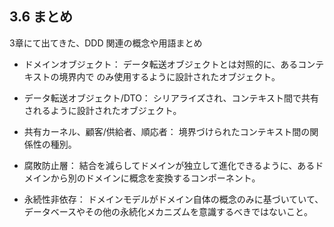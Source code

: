 ## 3.6 まとめ

3章にて出てきた、DDD 関連の概念や用語まとめ

- ドメインオブジェクト：
データ転送オブジェクトとは対照的に、あるコンテキストの境界内で
のみ使用するように設計されたオブジェクト。

- データ転送オブジェクト/DTO：
シリアライズされ、コンテキスト間で共有されるように設計されたオブジェクト。

- 共有カーネル、顧客/供給者、順応者：
境界づけられたコンテキスト間の関係性の種別。

- 腐敗防止層：
結合を減らしてドメインが独立して進化できるように、あるドメインから別のドメインに概念を変換するコンポーネント。

- 永続性非依存：
ドメインモデルがドメイン自体の概念のみに基づいていて、 データベースやその他の永続化メカニズムを意識するべきではないこと。